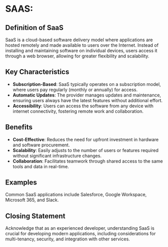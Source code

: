 # SAAS:

## Definition of SaaS

SaaS is a cloud-based software delivery model where applications are hosted remotely and made available to users over the Internet. Instead of installing and maintaining software on individual devices, users access it through a web browser, allowing for greater flexibility and scalability.

## Key Characteristics

- **Subscription-Based**: SaaS typically operates on a subscription model, where users pay regularly (monthly or annually) for access.
- **Automatic Updates**: The provider manages updates and maintenance, ensuring users always have the latest features without additional effort.
- **Accessibility**: Users can access the software from any device with internet connectivity, fostering remote work and collaboration.

## Benefits

- **Cost-Effective**: Reduces the need for upfront investment in hardware and software procurement.
- **Scalability**: Easily adjusts to the number of users or features required without significant infrastructure changes.
- **Collaboration**: Facilitates teamwork through shared access to the same tools and data in real-time.

## Examples

Common SaaS applications include Salesforce, Google Workspace, Microsoft 365, and Slack.

## Closing Statement

Acknowledge that as an experienced developer, understanding SaaS is crucial for developing modern applications, including considerations for multi-tenancy, security, and integration with other services.
